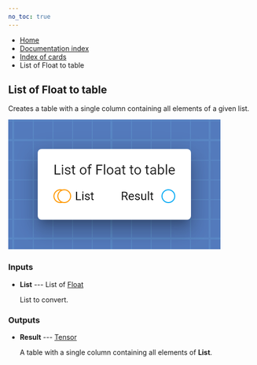 ```yaml
---
no_toc: true
---
```


<ul class="breadcrumb">
    <li><a href="">Home</a></li>
    <li><a href="documentation">Documentation index</a></li>
    <li><a href="cards/">Index of cards</a></li>
    <li>List of Float to table</li>
</ul>

## List of Float to table

Creates a table with a single column containing all elements of a given list.

!["List of Float to table" card](assets/img/cards/listToTable(Float).png)


### Inputs


* **List** --- List of [Float](types/Float)

  List to convert.





### Outputs


* **Result** --- [Tensor](types/Tensor)

  A table with a single column containing all elements of **List**.





